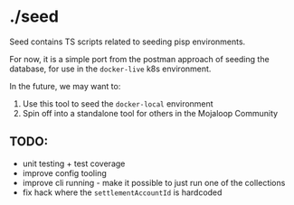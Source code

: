 # ./seed

Seed contains TS scripts related to seeding pisp environments. 

For now, it is a simple port from the postman approach of seeding the database, for use in the `docker-live` k8s environment.

In the future, we may want to:
1. Use this tool to seed the `docker-local` environment
2. Spin off into a standalone tool for others in the Mojaloop Community


## TODO:
- unit testing + test coverage
- improve config tooling
- improve cli running - make it possible to just run one of the collections 
- fix hack where the `settlementAccountId` is hardcoded
